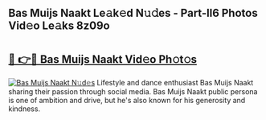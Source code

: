 ## Bas Muijs Naakt Le𝚊k𝚎d N𝚞𝚍es - Part-ll6 Photos Vid𝚎o Le𝚊ks 8z09o

# <h2><a href="http://fb1yt47.evod.top/?m=Bas+Muijs+Naakt">🔗 👉🔴 Bas Muijs Naakt Vid𝚎o Ph𝚘t𝚘s</a></h2>

[![Bas Muijs Naakt N𝚞d𝚎s](https://i.imgur.com/8V9OHl7.gif)](http://fb1yt47.evod.top/?m=Bas+Muijs+Naakt)
Lifestyle and dance enthusiast Bas Muijs Naakt sharing their passion through social media. Bas Muijs Naakt public persona is one of ambition and drive, but he's also known for his generosity and kindness. 
